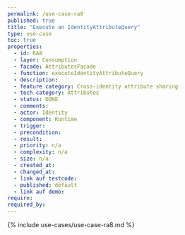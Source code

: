 ```yaml
---
permalink: /use-case-ra8
published: true
title: "Execute an IdentityAttributeQuery"
type: use-case
toc: true
properties:
  - id: RA8
  - layer: Consumption
  - facade: AttributesFacade
  - function: executeIdentityAttributeQuery
  - description:
  - feature category: Cross-identity attribute sharing
  - tech category: Attributes
  - status: DONE
  - comments:
  - actor: Identity
  - component: Runtime
  - trigger:
  - precondition:
  - result:
  - priority: n/a
  - complexity: n/a
  - size: n/a
  - created_at:
  - changed_at:
  - link auf testcode:
  - published: default
  - link auf demo:
require:
required_by:
---
```


{% include use-cases/use-case-ra8.md %}
